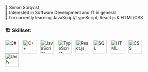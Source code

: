 👋 Simon Sörqvist<br/>
👀 Interested in Software Development and IT in general<br/>
🌱 I’m currently learning JavaScript/TypeScript, React.js & HTML/CSS<br/>

### 🏗️ Skillset: 
<!-- C# icon -->
<img alt="C#" width="45px" align="left" style="padding-right:10px"
  src="https://cdn.jsdelivr.net/gh/devicons/devicon/icons/csharp/csharp-original.svg" />
<!-- C++ icon -->
<img alt="C++" width="45px" align="left" style="padding-right:10px"
  src="https://cdn.jsdelivr.net/gh/devicons/devicon/icons/cplusplus/cplusplus-original.svg">
<!-- JavaScript icon -->
<img alt="JavaScript" width="45px" align="left" style="padding-right:10px"
  src="https://cdn.jsdelivr.net/gh/devicons/devicon/icons/javascript/javascript-original.svg" />
<!-- TypeScript icon -->
<img alt="TypeScript" width="45px" align="left" style="padding-right:10px"
  src="https://cdn.jsdelivr.net/gh/devicons/devicon/icons/typescript/typescript-original.svg" />
<!-- React.js icon -->
<img alt="React.js" width="45px" align="left" style="padding-right:10px"
  src="https://cdn.jsdelivr.net/gh/devicons/devicon/icons/react/react-original-wordmark.svg" />
<!-- SQL icon -->
<img alt="SQL" width="45px" align="left" style="padding-right:10px"
  src="https://github.com/simon-s-99/simon-s-99/assets/142667693/a4adb32a-a663-4172-a4dd-a8e1a34a116c">
<!-- HTML5 icon -->
<img alt="HTML" width="45px" align="left" style="padding-right:10px"
  src="https://cdn.jsdelivr.net/gh/devicons/devicon/icons/html5/html5-plain-wordmark.svg">
<!-- CSS3 icon -->
<img alt="CSS" width="45px" align="left" style="padding-right:10px;"
  src="https://cdn.jsdelivr.net/gh/devicons/devicon/icons/css3/css3-plain-wordmark.svg">
<!-- Unity icon -->
<img alt="Unity" width="45px" align="left" style="padding-right:10px"
  src="https://github.com/simon-s-99/simon-s-99/assets/142667693/fa712874-6b47-48a8-a0c4-cfcf1095406b">

<!---
simon-s-99/simon-s-99 is a ✨ special ✨ repository because its `README.md` (this file) appears on your GitHub profile.
You can click the Preview link to take a look at your changes.
--->
